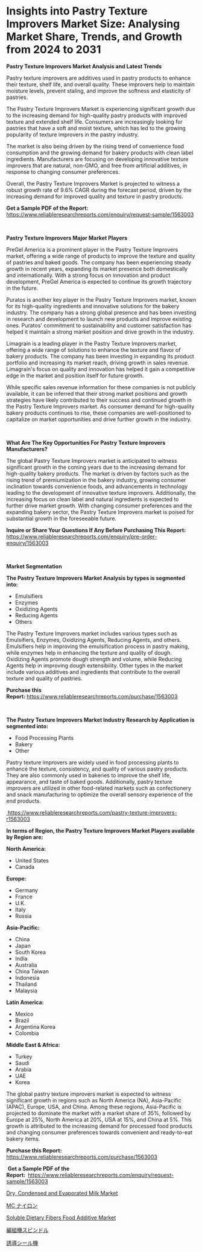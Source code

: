 <p><h1>Insights into Pastry Texture Improvers Market Size: Analysing Market Share, Trends, and Growth from 2024 to 2031</h1></p><p><strong>Pastry Texture Improvers Market Analysis and Latest Trends</strong></p>
<p><p>Pastry texture improvers are additives used in pastry products to enhance their texture, shelf life, and overall quality. These improvers help to maintain moisture levels, prevent staling, and improve the softness and elasticity of pastries.</p><p>The Pastry Texture Improvers Market is experiencing significant growth due to the increasing demand for high-quality pastry products with improved texture and extended shelf life. Consumers are increasingly looking for pastries that have a soft and moist texture, which has led to the growing popularity of texture improvers in the pastry industry.</p><p>The market is also being driven by the rising trend of convenience food consumption and the growing demand for bakery products with clean label ingredients. Manufacturers are focusing on developing innovative texture improvers that are natural, non-GMO, and free from artificial additives, in response to changing consumer preferences.</p><p>Overall, the Pastry Texture Improvers Market is projected to witness a robust growth rate of 9.6% CAGR during the forecast period, driven by the increasing demand for improved quality and texture in pastry products.</p></p>
<p><strong>Get a Sample PDF of the Report:&nbsp;</strong> <a href="https://www.reliableresearchreports.com/enquiry/request-sample/1563003">https://www.reliableresearchreports.com/enquiry/request-sample/1563003</a></p>
<p>&nbsp;</p>
<p><strong>Pastry Texture Improvers Major Market Players</strong></p>
<p><p>PreGel America is a prominent player in the Pastry Texture Improvers market, offering a wide range of products to improve the texture and quality of pastries and baked goods. The company has been experiencing steady growth in recent years, expanding its market presence both domestically and internationally. With a strong focus on innovation and product development, PreGel America is expected to continue its growth trajectory in the future.</p><p>Puratos is another key player in the Pastry Texture Improvers market, known for its high-quality ingredients and innovative solutions for the bakery industry. The company has a strong global presence and has been investing in research and development to launch new products and improve existing ones. Puratos' commitment to sustainability and customer satisfaction has helped it maintain a strong market position and drive growth in the industry.</p><p>Limagrain is a leading player in the Pastry Texture Improvers market, offering a wide range of solutions to enhance the texture and flavor of bakery products. The company has been investing in expanding its product portfolio and increasing its market reach, driving growth in sales revenue. Limagrain's focus on quality and innovation has helped it gain a competitive edge in the market and position itself for future growth.</p><p>While specific sales revenue information for these companies is not publicly available, it can be inferred that their strong market positions and growth strategies have likely contributed to their success and continued growth in the Pastry Texture Improvers market. As consumer demand for high-quality bakery products continues to rise, these companies are well-positioned to capitalize on market opportunities and drive further growth in the industry.</p></p>
<p>&nbsp;</p>
<p><strong>What Are The Key Opportunities For Pastry Texture Improvers Manufacturers?</strong></p>
<p><p>The global Pastry Texture Improvers market is anticipated to witness significant growth in the coming years due to the increasing demand for high-quality bakery products. The market is driven by factors such as the rising trend of premiumization in the bakery industry, growing consumer inclination towards convenience foods, and advancements in technology leading to the development of innovative texture improvers. Additionally, the increasing focus on clean label and natural ingredients is expected to further drive market growth. With changing consumer preferences and the expanding bakery sector, the Pastry Texture Improvers market is poised for substantial growth in the foreseeable future.</p></p>
<p><strong>Inquire or Share Your Questions If Any Before Purchasing This Report:</strong> <a href="https://www.reliableresearchreports.com/enquiry/pre-order-enquiry/1563003">https://www.reliableresearchreports.com/enquiry/pre-order-enquiry/1563003</a></p>
<p>&nbsp;</p>
<p><strong>Market Segmentation</strong></p>
<p><strong>The Pastry Texture Improvers Market Analysis by types is segmented into:</strong></p>
<p><ul><li>Emulsifiers</li><li>Enzymes</li><li>Oxidizing Agents</li><li>Reducing Agents</li><li>Others</li></ul></p>
<p><p>The Pastry Texture Improvers market includes various types such as Emulsifiers, Enzymes, Oxidizing Agents, Reducing Agents, and others. Emulsifiers help in improving the emulsification process in pastry making, while enzymes help in enhancing the texture and quality of dough. Oxidizing Agents promote dough strength and volume, while Reducing Agents help in improving dough extensibility. Other types in the market include various additives and ingredients that contribute to the overall texture and quality of pastries.</p></p>
<p><strong>Purchase this Report:&nbsp;</strong><a href="https://www.reliableresearchreports.com/purchase/1563003">https://www.reliableresearchreports.com/purchase/1563003</a></p>
<p>&nbsp;</p>
<p><strong>The Pastry Texture Improvers Market Industry Research by Application is segmented into:</strong></p>
<p><ul><li>Food Processing Plants</li><li>Bakery</li><li>Other</li></ul></p>
<p><p>Pastry texture improvers are widely used in food processing plants to enhance the texture, consistency, and quality of various pastry products. They are also commonly used in bakeries to improve the shelf life, appearance, and taste of baked goods. Additionally, pastry texture improvers are utilized in other food-related markets such as confectionery and snack manufacturing to optimize the overall sensory experience of the end products.</p></p>
<p><a href="https://www.reliableresearchreports.com/pastry-texture-improvers-r1563003">&nbsp;https://www.reliableresearchreports.com/pastry-texture-improvers-r1563003</a></p>
<p><strong>In terms of Region, the Pastry Texture Improvers Market Players available by Region are:</strong></p>
<p>
    <p> <strong> North America: </strong>
        <ul>
            <li>United States</li>
            <li>Canada</li>
        </ul>
        </p> 
    <p> <strong> Europe: </strong>
        <ul>
            <li>Germany</li>
            <li>France</li>
            <li>U.K.</li>
            <li>Italy</li>
            <li>Russia</li>
        </ul>
        </p> 
    <p> <strong> Asia-Pacific: </strong>
        <ul>
            <li>China</li>
            <li>Japan</li>
            <li>South Korea</li>
            <li>India</li>
            <li>Australia</li>
            <li>China Taiwan</li>
            <li>Indonesia</li>
            <li>Thailand</li>
            <li>Malaysia</li>
        </ul>
        </p> 
    <p> <strong> Latin America: </strong>
        <ul>
            <li>Mexico</li>
            <li>Brazil</li>
            <li>Argentina Korea</li>
            <li>Colombia</li>
        </ul>
        </p> 
    <p> <strong> Middle East & Africa: </strong>
        <ul>
            <li>Turkey</li>
            <li>Saudi</li>
            <li>Arabia</li>
            <li>UAE</li>
            <li>Korea</li>
        </ul>
    </p>
    </p>
<p><p>The global pastry texture improvers market is expected to witness significant growth in regions such as North America (NA), Asia-Pacific (APAC), Europe, USA, and China. Among these regions, Asia-Pacific is projected to dominate the market with a market share of 35%, followed by Europe at 25%, North America at 20%, USA at 15%, and China at 5%. This growth is attributed to the increasing demand for processed food products and changing consumer preferences towards convenient and ready-to-eat bakery items.</p></p>
<p><strong>Purchase this Report: </strong><a href="https://www.reliableresearchreports.com/purchase/1563003">https://www.reliableresearchreports.com/purchase/1563003</a></p>
<p>&nbsp;<strong>Get a Sample PDF of the Report:&nbsp;&nbsp;</strong><a href="https://www.reliableresearchreports.com/enquiry/request-sample/1563003">https://www.reliableresearchreports.com/enquiry/request-sample/1563003</a></p>
<p><strong></strong></p>
<p><p><a href="https://github.com/myacatherineblakecaczo9vcsw/Market-Research-Report-List-2/blob/main/dry-condensed-and-evaporated-milk-market.md">Dry, Condensed and Evaporated Milk Market</a></p><p><a href="https://medium.com/@raideochran7856/mc%E3%83%8A%E3%82%A4%E3%83%AD%E3%83%B3%E5%B8%82%E5%A0%B4%E3%81%AE%E6%B4%9E%E5%AF%9F-%E5%B8%82%E5%A0%B4%E5%8B%95%E5%90%91-%E6%88%90%E9%95%B7-2024%E5%B9%B4%E3%81%8B%E3%82%892031%E5%B9%B4%E3%81%BE%E3%81%A7%E3%81%AE%E4%BA%88%E6%B8%AC-1896ca2ed9d9">MC ナイロン</a></p><p><a href="https://github.com/okotobwrhuteie/Market-Research-Report-List-2/blob/main/soluble-dietary-fibers-food-additive-market.md">Soluble Dietary Fibers Food Additive Market</a></p><p><a href="https://medium.com/@stantonhane1/%E3%83%96%E3%83%AC%E3%83%BC%E3%83%89%E3%83%9E%E3%82%B7%E3%83%B3%E3%82%B9%E3%83%94%E3%83%B3%E3%83%89%E3%83%AB%E5%B8%82%E5%A0%B4%E8%AA%BF%E6%9F%BB%E3%83%AC%E3%83%9D%E3%83%BC%E3%83%88-%E3%81%9D%E3%81%AE%E6%AD%B4%E5%8F%B2%E3%81%A82024%E5%B9%B4%E3%81%8B%E3%82%892031%E5%B9%B4%E3%81%BE%E3%81%A7%E3%81%AE%E4%BA%88%E6%B8%AC-ecc6c0d73e9c">編組機スピンドル</a></p><p><a href="https://github.com/SarahFahey88/Market-Research-Report-List-1/blob/main/678269419492.md">誘導シール機</a></p></p>